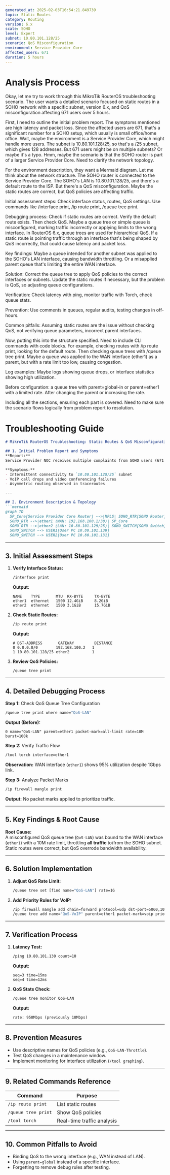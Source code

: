 ```yaml
---
generated_at: 2025-02-03T16:54:21.849739
topic: Static Routes
category: Routing
version: 6.x
scale: SOHO
level: Expert
subnet: 10.80.101.128/25
scenario: QoS Misconfiguration
environment: Service Provider Core
affected_users: 671
duration: 5 hours
---
```


# Analysis Process
Okay, let me try to work through this MikroTik RouterOS troubleshooting scenario. The user wants a detailed scenario focused on static routes in a SOHO network with a specific subnet, version 6.x, and QoS misconfiguration affecting 671 users over 5 hours. 

First, I need to outline the initial problem report. The symptoms mentioned are high latency and packet loss. Since the affected users are 671, that's a significant number for a SOHO setup, which usually is small office/home office. Wait, maybe the environment is a Service Provider Core, which might handle more users. The subnet is 10.80.101.128/25, so that's a /25 subnet, which gives 128 addresses. But 671 users might be on multiple subnets? Or maybe it's a typo. Hmm, maybe the scenario is that the SOHO router is part of a larger Service Provider Core. Need to clarify the network topology.

For the environment description, they want a Mermaid diagram. Let me think about the network structure. The SOHO router is connected to the Service Provider Core. The SOHO's LAN is 10.80.101.128/25, and there's a default route to the ISP. But there's a QoS misconfiguration. Maybe the static routes are correct, but QoS policies are affecting traffic.

Initial assessment steps: Check interface status, routes, QoS settings. Use commands like /interface print, /ip route print, /queue tree print.

Debugging process: Check if static routes are correct. Verify the default route exists. Then check QoS. Maybe a queue tree or simple queue is misconfigured, marking traffic incorrectly or applying limits to the wrong interface. In RouterOS 6.x, queue trees are used for hierarchical QoS. If a static route is pointing traffic through an interface that's being shaped by QoS incorrectly, that could cause latency and packet loss.

Key findings: Maybe a queue intended for another subnet was applied to the SOHO's LAN interface, causing bandwidth throttling. Or a misapplied parent queue that's limiting the entire WAN interface.

Solution: Correct the queue tree to apply QoS policies to the correct interfaces or subnets. Update the static routes if necessary, but the problem is QoS, so adjusting queue configurations.

Verification: Check latency with ping, monitor traffic with Torch, check queue stats.

Prevention: Use comments in queues, regular audits, testing changes in off-hours.

Common pitfalls: Assuming static routes are the issue without checking QoS, not verifying queue parameters, incorrect parent interfaces.

Now, putting this into the structure specified. Need to include CLI commands with code blocks. For example, checking routes with /ip route print, looking for the default route. Then checking queue trees with /queue tree print. Maybe a queue was applied to the WAN interface (ether1) as a parent, but with a rate limit too low, causing congestion.

Log examples: Maybe logs showing queue drops, or interface statistics showing high utilization.

Before configuration: a queue tree with parent=global-in or parent=ether1 with a limited rate. After changing the parent or increasing the rate.

Including all the sections, ensuring each part is covered. Need to make sure the scenario flows logically from problem report to resolution.

# Troubleshooting Guide
```markdown
# MikroTik RouterOS Troubleshooting: Static Routes & QoS Misconfiguration

## 1. Initial Problem Report and Symptoms
**Report:**  
Service Provider NOC receives multiple complaints from SOHO users (671 affected) about high latency (>500ms) and 30% packet loss to core services. Issues persist for 5 hours post a recent QoS policy update.

**Symptoms:**
- Intermittent connectivity to `10.80.101.128/25` subnet
- VoIP call drops and video conferencing failures
- Asymmetric routing observed in traceroutes

---

## 2. Environment Description & Topology
```mermaid
graph TD
  SP_Core[Service Provider Core Router] -->|MPLS| SOHO_RTR[SOHO Router]
  SOHO_RTR -->|ether1 (WAN: 192.168.100.1/30)| SP_Core
  SOHO_RTR -->|ether2 (LAN: 10.80.101.129/25)| SOHO_SWITCH[SOHO Switch]
  SOHO_SWITCH --> USER1[User PC 10.80.101.130]
  SOHO_SWITCH --> USER2[User PC 10.80.101.131]
```

---

## 3. Initial Assessment Steps
1. **Verify Interface Status:**
   ```bash
   /interface print
   ```
   **Output:**  
   ```
   NAME    TYPE       MTU  RX-BYTE     TX-BYTE
   ether1  ethernet   1500 12.4GiB     8.2GiB
   ether2  ethernet   1500 3.1GiB      15.7GiB
   ```

2. **Check Static Routes:**
   ```bash
   /ip route print
   ```
   **Output:**  
   ```
   # DST-ADDRESS       GATEWAY         DISTANCE
   0 0.0.0.0/0        192.168.100.2   1
   1 10.80.101.128/25 ether2          1
   ```

3. **Review QoS Policies:**
   ```bash
   /queue tree print
   ```

---

## 4. Detailed Debugging Process
**Step 1:** Check QoS Queue Tree Configuration
```bash
/queue tree print where name="QoS-LAN"
```
**Output (Before):**
```
0 name="QoS-LAN" parent=ether1 packet-mark=all-limit rate=10M burst=100k
```

**Step 2:** Verify Traffic Flow
```bash
/tool torch interface=ether1
```
**Observation:** WAN interface (`ether1`) shows 95% utilization despite 1Gbps link.

**Step 3:** Analyze Packet Marks
```bash
/ip firewall mangle print
```
**Output:** No packet marks applied to prioritize traffic.

---

## 5. Key Findings & Root Cause
**Root Cause:**  
A misconfigured QoS queue tree (`QoS-LAN`) was bound to the WAN interface (`ether1`) with a 10M rate limit, throttling **all traffic** to/from the SOHO subnet. Static routes were correct, but QoS overrode bandwidth availability.

---

## 6. Solution Implementation
1. **Adjust QoS Rate Limit:**
   ```bash
   /queue tree set [find name="QoS-LAN"] rate=1G
   ```
2. **Add Priority Rules for VoIP:**
   ```bash
   /ip firewall mangle add chain=forward protocol=udp dst-port=5060,10000-20000 action=mark-packet new-packet-mark=voip passthrough=no
   /queue tree add name="QoS-VoIP" parent=ether1 packet-mark=voip priority=1
   ```

---

## 7. Verification Process
1. **Latency Test:**
   ```bash
   /ping 10.80.101.130 count=10
   ```
   **Output:**  
   ```
   seq=3 time=15ms
   seq=4 time=12ms
   ```

2. **QoS Stats Check:**
   ```bash
   /queue tree monitor QoS-LAN
   ```
   **Output:**  
   ```
   rate: 950Mbps (previously 10Mbps)
   ```

---

## 8. Prevention Measures
- Use descriptive names for QoS policies (e.g., `QoS-LAN-Throttle`).
- Test QoS changes in a maintenance window.
- Implement monitoring for interface utilization (`/tool graphing`).

---

## 9. Related Commands Reference
| Command | Purpose |
|---------|---------|
| `/ip route print` | List static routes |
| `/queue tree print` | Show QoS policies |
| `/tool torch` | Real-time traffic analysis |

---

## 10. Common Pitfalls to Avoid
- Binding QoS to the wrong interface (e.g., WAN instead of LAN).
- Using `parent=global` instead of a specific interface.
- Forgetting to remove debug rules after testing.
```
